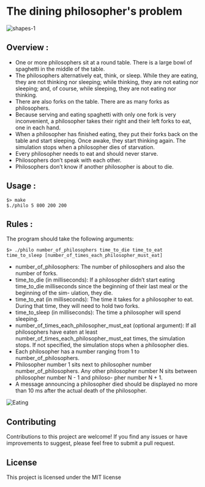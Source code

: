 # The dining philosopher's problem
![shapes-1](https://github.com/Mushigarou/Philosophers/assets/115739322/2c538004-ddde-428e-a1ae-bde719fe3737)

## Overview :
- One or more philosophers sit at a round table.
There is a large bowl of spaghetti in the middle of the table.
- The philosophers alternatively eat, think, or sleep.
While they are eating, they are not thinking nor sleeping;
while thinking, they are not eating nor sleeping;
and, of course, while sleeping, they are not eating nor thinking.
- There are also forks on the table. There are as many forks as philosophers.
- Because serving and eating spaghetti with only one fork is very inconvenient, a
philosopher takes their right and their left forks to eat, one in each hand.
- When a philosopher has finished eating, they put their forks back on the table and
start sleeping. Once awake, they start thinking again. The simulation stops when
a philosopher dies of starvation.
- Every philosopher needs to eat and should never starve.
- Philosophers don’t speak with each other.
- Philosophers don’t know if another philosopher is about to die.

## Usage :

```
$> make
$./philo 5 800 200 200
```
## Rules :
The program should take the following arguments:
```
$> ./philo number_of_philosophers time_to_die time_to_eat time_to_sleep [number_of_times_each_philosopher_must_eat]
```
- number_of_philosophers: The number of philosophers and also the number
of forks.
- time_to_die (in milliseconds): If a philosopher didn’t start eating time_to_die
milliseconds since the beginning of their last meal or the beginning of the sim-
ulation, they die.
- time_to_eat (in milliseconds): The time it takes for a philosopher to eat.
During that time, they will need to hold two forks.
- time_to_sleep (in milliseconds): The time a philosopher will spend sleeping.
- number_of_times_each_philosopher_must_eat (optional argument): If all
philosophers have eaten at least number_of_times_each_philosopher_must_eat
times, the simulation stops. If not specified, the simulation stops when a
philosopher dies.
- Each philosopher has a number ranging from 1 to number_of_philosophers.
- Philosopher number 1 sits next to philosopher number number_of_philosophers.
Any other philosopher number N sits between philosopher number N - 1 and philoso-
pher number N + 1.
- A message announcing a philosopher died should be displayed no more than 10 ms
after the actual death of the philosopher.

![Eating](https://github.com/Mushigarou/Philosophers/assets/115739322/cef600c6-d5e7-4776-9e25-655f0047d614)

## Contributing

Contributions to this project are welcome! If you find any issues or have improvements to suggest, please feel free to submit a pull request.
## License

This project is licensed under the MIT license
